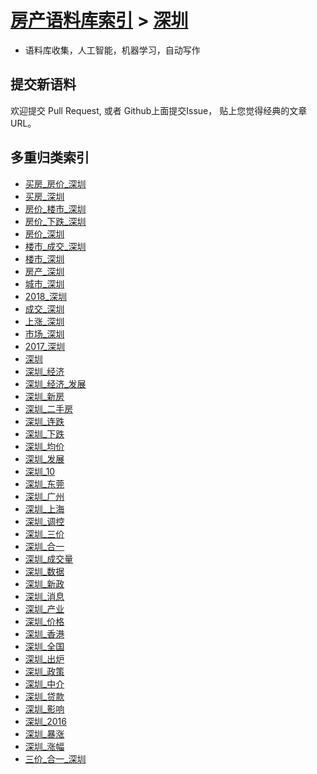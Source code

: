 [房产语料库索引](../README.md) > [深圳](README.md)
====
* 语料库收集，人工智能，机器学习，自动写作

提交新语料
----
欢迎提交 Pull Request, 或者 Github上面提交Issue， 贴上您觉得经典的文章URL。

多重归类索引
----
- [买房_房价_深圳](new/买房_房价_深圳.md)
- [买房_深圳](new/买房_深圳.md)
- [房价_楼市_深圳](new/房价_楼市_深圳.md)
- [房价_下跌_深圳](new/房价_下跌_深圳.md)
- [房价_深圳](new/房价_深圳.md)
- [楼市_成交_深圳](new/楼市_成交_深圳.md)
- [楼市_深圳](new/楼市_深圳.md)
- [房产_深圳](new/房产_深圳.md)
- [城市_深圳](new/城市_深圳.md)
- [2018_深圳](new/2018_深圳.md)
- [成交_深圳](new/成交_深圳.md)
- [上涨_深圳](new/上涨_深圳.md)
- [市场_深圳](new/市场_深圳.md)
- [2017_深圳](new/2017_深圳.md)
- [深圳](new/深圳.md)
- [深圳_经济](new/深圳_经济.md)
- [深圳_经济_发展](new/深圳_经济_发展.md)
- [深圳_新房](new/深圳_新房.md)
- [深圳_二手房](new/深圳_二手房.md)
- [深圳_连跌](new/深圳_连跌.md)
- [深圳_下跌](new/深圳_下跌.md)
- [深圳_均价](new/深圳_均价.md)
- [深圳_发展](new/深圳_发展.md)
- [深圳_10](new/深圳_10.md)
- [深圳_东莞](new/深圳_东莞.md)
- [深圳_广州](new/深圳_广州.md)
- [深圳_上海](new/深圳_上海.md)
- [深圳_调控](new/深圳_调控.md)
- [深圳_三价](new/深圳_三价.md)
- [深圳_合一](new/深圳_合一.md)
- [深圳_成交量](new/深圳_成交量.md)
- [深圳_数据](new/深圳_数据.md)
- [深圳_新政](new/深圳_新政.md)
- [深圳_消息](new/深圳_消息.md)
- [深圳_产业](new/深圳_产业.md)
- [深圳_价格](new/深圳_价格.md)
- [深圳_香港](new/深圳_香港.md)
- [深圳_全国](new/深圳_全国.md)
- [深圳_出炉](new/深圳_出炉.md)
- [深圳_政策](new/深圳_政策.md)
- [深圳_中介](new/深圳_中介.md)
- [深圳_贷款](new/深圳_贷款.md)
- [深圳_影响](new/深圳_影响.md)
- [深圳_2016](new/深圳_2016.md)
- [深圳_暴涨](new/深圳_暴涨.md)
- [深圳_涨幅](new/深圳_涨幅.md)
- [三价_合一_深圳](new/三价_合一_深圳.md)
